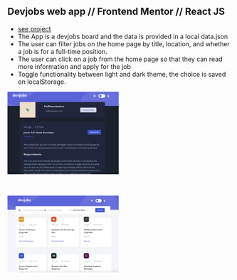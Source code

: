 ## Devjobs web app // Frontend Mentor // React JS

- [see project](https://sweta-devjobs-fm-react.netlify.app)
- The App is a devjobs board and the data is provided in a local data.json
- The user can filter jobs on the home page by title, location, and whether a job is for a full-time position.
- The user can click on a job from the home page so that they can read more information and apply for the job
- Toggle functionality between light and dark theme, the choice is saved on localStorage.

<p align-items: center>
    <img src='./readme-images/Screenshot-devjobs-01.png' width='250'>
</p>
<br/>
<p align-items: center>
    <img src='./readme-images/Screenshot-devjobs-02.png' width='250'>
</p>
<br/>

